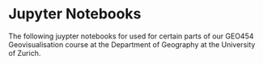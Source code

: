 # Jupyter Notebooks

The following juypter notebooks for used for certain parts of our GEO454 Geovisualisation course at the Department of Geography at the University of Zurich.
